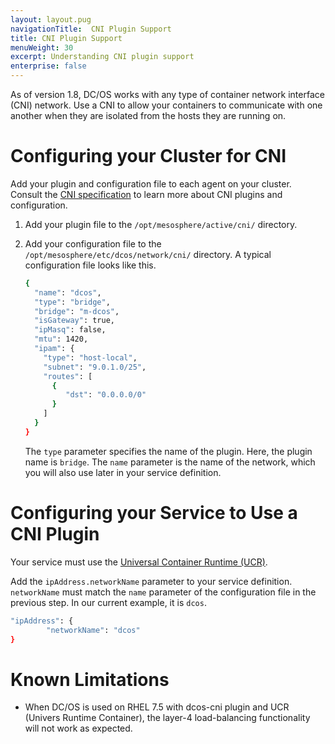 ```yaml
---
layout: layout.pug
navigationTitle:  CNI Plugin Support
title: CNI Plugin Support
menuWeight: 30
excerpt: Understanding CNI plugin support
enterprise: false
---
```


<!-- The source repo for this topic is https://github.com/dcos/dcos-docs-site -->


As of version 1.8, DC/OS works with any type of container network interface (CNI) network. Use a CNI to allow your containers to communicate with one another when they are isolated from the hosts they are running on.

# Configuring your Cluster for CNI

Add your plugin and configuration file to each agent on your cluster. Consult the [CNI specification](https://github.com/containernetworking/cni/blob/master/SPEC.md) to learn more about CNI plugins and configuration.

1. Add your plugin file to the `/opt/mesosphere/active/cni/` directory.

1. Add your configuration file to the `/opt/mesosphere/etc/dcos/network/cni/` directory.
   A typical configuration file looks like this.

   ```bash
   {
     "name": "dcos",
     "type": "bridge",
     "bridge": "m-dcos",
     "isGateway": true,
     "ipMasq": false,
     "mtu": 1420,
     "ipam": {
       "type": "host-local",
       "subnet": "9.0.1.0/25",
       "routes": [
         {
            "dst": "0.0.0.0/0"
         }
       ]
     }
   }
   ```
   The `type` parameter specifies the name of the plugin. Here, the plugin name is `bridge`. The `name` parameter is the name of the network, which you will also use later in your service definition.

# Configuring your Service to Use a CNI Plugin

Your service must use the [Universal Container Runtime (UCR)](/1.12/deploying-services/containerizers/ucr/).


Add the `ipAddress.networkName` parameter to your service definition. `networkName` must match the `name` parameter of the configuration file in the previous step. In our current example, it is `dcos`.

```bash
"ipAddress": {
        "networkName": "dcos"
}
```

# Known Limitations

- When DC/OS is used on RHEL 7.5 with dcos-cni plugin and UCR (Univers Runtime Container), the layer-4 load-balancing functionality will not work as expected.
